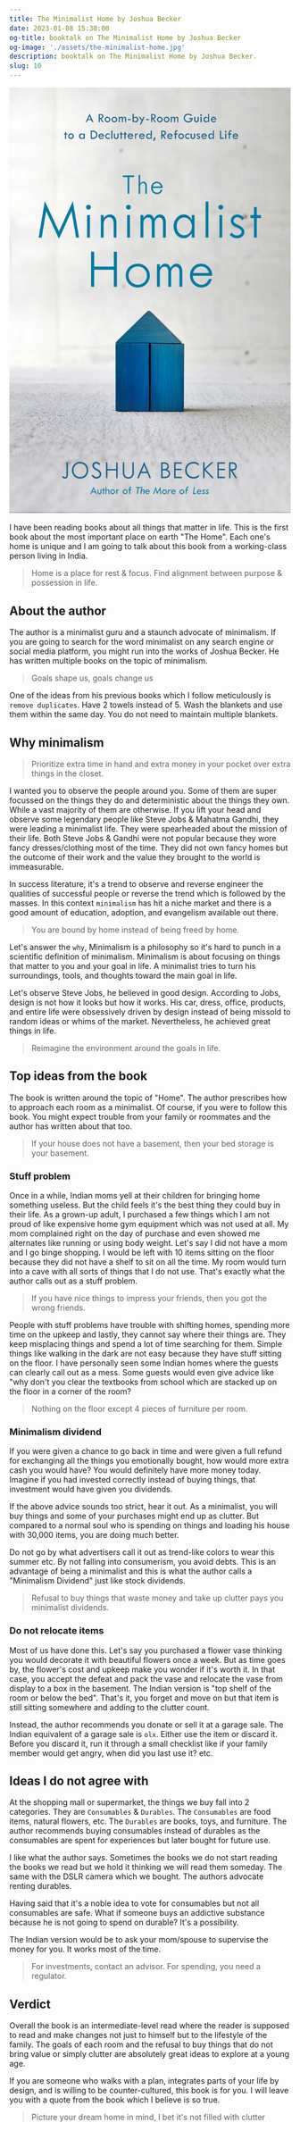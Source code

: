 ```yaml
---
title: The Minimalist Home by Joshua Becker
date: 2023-01-08 15:30:00
og-title: booktalk on The Minimalist Home by Joshua Becker
og-image: './assets/the-minimalist-home.jpg'
description: booktalk on The Minimalist Home by Joshua Becker.
slug: 10
---
```


![](./assets/the-minimalist-home.webp)

I have been reading books about all things that matter in life. This is the first book about the most important place on earth "The Home". Each one's home is unique and I am going to talk about this book from a working-class person living in India.

> Home is a place for rest & focus. Find alignment between purpose & possession in life.

## About the author

The author is a minimalist guru and a staunch advocate of minimalism. If you are going to search for the word minimalist on any search engine or social media platform, you might run into the works of Joshua Becker. He has written multiple books on the topic of minimalism.

> Goals shape us, goals change us

One of the ideas from his previous books which I follow meticulously is `remove duplicates`. Have 2 towels instead of 5. Wash the blankets and use them within the same day. You do not need to maintain multiple blankets.

## Why minimalism

> Prioritize extra time in hand and extra money in your pocket over extra things in the closet.

I wanted you to observe the people around you. Some of them are super focussed on the things they do and deterministic about the things they own. While a vast majority of them are otherwise. If you lift your head and observe some legendary people like Steve Jobs & Mahatma Gandhi, they were leading a minimalist life. They were spearheaded about the mission of their life. Both Steve Jobs & Gandhi were not popular because they wore fancy dresses/clothing most of the time. They did not own fancy homes but the outcome of their work and the value they brought to the world is immeasurable. 

In success literature, it's a trend to observe and reverse engineer the qualities of successful people or reverse the trend which is followed by the masses. In this context `minimalism` has hit a niche market and there is a good amount of education, adoption, and evangelism available out there.

> You are bound by home instead of being freed by home.

Let's answer the `why`, Minimalism is a philosophy so it's hard to punch in a scientific definition of minimalism. Minimalism is about focusing on things that matter to you and your goal in life. A minimalist tries to turn his surroundings, tools, and thoughts toward the main goal in life.

Let's observe Steve Jobs, he believed in good design. According to Jobs, design is not how it looks but how it works. His car, dress, office, products, and entire life were obsessively driven by design instead of being missold to random ideas or whims of the market. Nevertheless, he achieved great things in life.

> Reimagine the environment around the goals in life.

## Top ideas from the book

The book is written around the topic of "Home". The author prescribes how to approach each room as a minimalist. Of course, if you were to follow this book. You might expect trouble from your family or roommates and the author has written about that too.

> If your house does not have a basement, then your bed storage is your basement.

### Stuff problem

Once in a while, Indian moms yell at their children for bringing home something useless. But the child feels it's the best thing they could buy in their life. As a grown-up adult, I purchased a few things which I am not proud of like expensive home gym equipment which was not used at all. My mom complained right on the day of purchase and even showed me alternates like running or using body weight. Let's say I did not have a mom and I go binge shopping. I would be left with 10 items sitting on the floor because they did not have a shelf to sit on all the time. My room would turn into a cave with all sorts of things that I do not use. That's exactly what the author calls out as a stuff problem. 

> If you have nice things to impress your friends, then you got the wrong friends.

People with stuff problems have trouble with shifting homes, spending more time on the upkeep and lastly, they cannot say where their things are. They keep misplacing things and spend a lot of time searching for them. Simple things like walking in the dark are not easy because they have stuff sitting on the floor. I have personally seen some Indian homes where the guests can clearly call out as a mess. Some guests would even give advice like "why don't you clear the textbooks from school which are stacked up on the floor in a corner of the room?

> Nothing on the floor except 4 pieces of furniture per room.

### Minimalism dividend

If you were given a chance to go back in time and were given a full refund for exchanging all the things you emotionally bought, how would more extra cash you would have? You would definitely have more money today. Imagine if you had invested correctly instead of buying things, that investment would have given you dividends.

If the above advice sounds too strict, hear it out. As a minimalist, you will buy things and some of your purchases might end up as clutter. But compared to a normal soul who is spending on things and loading his house with 30,000 items, you are doing much better.

Do not go by what advertisers call it out as trend-like colors to wear this summer etc. By not falling into consumerism, you avoid debts. This is an advantage of being a minimalist and this is what the author calls a "Minimalism Dividend" just like stock dividends.

> Refusal to buy things that waste money and take up clutter pays you minimalist dividends.

### Do not relocate items

Most of us have done this. Let's say you purchased a flower vase thinking you would decorate it with beautiful flowers once a week. But as time goes by, the flower's cost and upkeep make you wonder if it's worth it. In that case, you accept the defeat and pack the vase and relocate the vase from display to a box in the basement. The Indian version is "top shelf of the room or below the bed". That's it, you forget and move on but that item is still sitting somewhere and adding to the clutter count.

Instead, the author recommends you donate or sell it at a garage sale. The Indian equivalent of a garage sale is `olx`. Either use the item or discard it. Before you discard it, run it through a small checklist like if your family member would get angry, when did you last use it? etc.


## Ideas I do not agree with

At the shopping mall or supermarket, the things we buy fall into 2 categories. They are `Consumables` & `Durables`. The `Consumables` are food items, natural flowers, etc. The `Durables` are books, toys, and furniture. The author recommends buying consumables instead of durables as the consumables are spent for experiences but later bought for future use.

I like what the author says. Sometimes the books we do not start reading the books we read but we hold it thinking we will read them someday. The same with the DSLR camera which we bought. The authors advocate renting durables.

Having said that it's a noble idea to vote for consumables but not all consumables are safe. What if someone buys an addictive substance because he is not going to spend on durable? It's a possibility. 

The Indian version would be to ask your mom/spouse to supervise the money for you. It works most of the time. 

> For investments, contact an advisor. For spending, you need a regulator.

## Verdict

Overall the book is an intermediate-level read where the reader is supposed to read and make changes not just to himself but to the lifestyle of the family. The goals of each room and the refusal to buy things that do not bring value or simply clutter are absolutely great ideas to explore at a young age. 

If you are someone who walks with a plan, integrates parts of your life by design, and is willing to be counter-cultured, this book is for you. I will leave you with a quote from the book which I believe is so true.

> Picture your dream home in mind, I bet it's not filled with clutter
